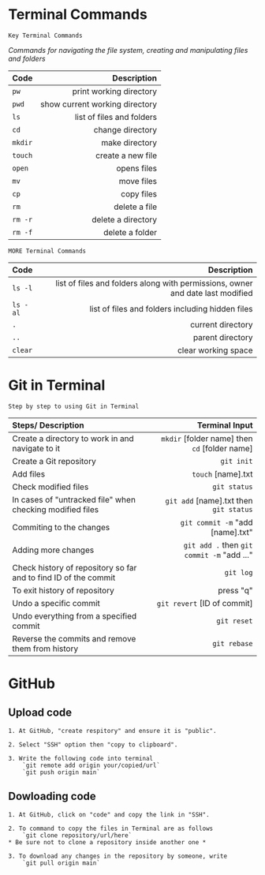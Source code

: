 # Terminal Commands

    Key Terminal Commands

*Commands for navigating the file system, creating and manipulating files and folders*



| Code  | Description   |
| :---  | ---:         |
| `pw`  | print working directory   |
| `pwd`     | show current working directory |
| `ls` | list of files and folders         |
| `cd`  | change directory |
| `mkdir`   | make directory    | 
| `touch`   | create a new file | 
| `open`    | opens files   |
| `mv`  | move files |
| `cp`  | copy files    |
| `rm`  | delete a file     |
| `rm -r`  | delete a directory     |
| `rm -f`   | delete a folder |

    MORE Terminal Commands

| Code  | Description   |
| :---  | ---:|
| `ls -l`   | list of files and folders along with permissions, owner and date last modified    |
| `ls -al`  | list of files and folders including hidden files  |
| `.`   | current directory |
| `..`  | parent directory  |
| `clear` | clear working space |


# Git in Terminal

    Step by step to using Git in Terminal

| Steps/ Description     | Terminal Input   |
| :---  | ---:|
| Create a directory to work in and navigate to it  | `mkdir` [folder name] then `cd` [folder name]  |
| Create a Git repository   |   `git init` 
| Add files     |  `touch` [name].txt |
| Check modified files |  `git status` |
| In cases of "untracked file" when checking modified files | `git add` [name].txt then `git status`|
| Commiting to the changes| `git commit -m` "add [name].txt"|
| Adding more changes | `git add .` then `git commit -m` "add ..."
| Check history of repository so far and to find ID of the commit | `git log` |
| To exit history of repository | press "q" |
| Undo a specific commit | `git revert` [ID of commit] |
| Undo everything from a specified commit | `git reset`|
| Reverse the commits and remove them from history | `git rebase`|


# GitHub

## Upload code

    1. At GitHub, "create respitory" and ensure it is "public".
   
    2. Select "SSH" option then "copy to clipboard".
   
    3. Write the following code into terminal
        `git remote add origin your/copied/url`
        `git push origin main`


## Dowloading code

    1. At GitHub, click on "code" and copy the link in "SSH".
   
    2. To command to copy the files in Terminal are as follows
        `git clone repository/url/here`
    * Be sure not to clone a repository inside another one * 
    
    3. To download any changes in the repository by someone, write 
        `git pull origin main`